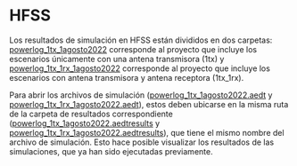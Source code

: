 # HFSS

Los resultados de simulación en HFSS están divididos en dos carpetas: [powerlog_1tx_1agosto2022](https://github.com/gdh-uniandes/GPR-Uniandes/tree/main/Simulaciones/HFSS/powerlog_1tx_1agosto2022) corresponde al proyecto que incluye los escenarios únicamente con una antena transmisora (1tx) y  [powerlog_1tx_1rx_1agosto2022](https://github.com/gdh-uniandes/GPR-Uniandes/tree/main/Simulaciones/HFSS/powerlog_1tx_1rx_1agosto2022) corresponde al proyecto que incluye los escenarios con antena transmisora y antena receptora (1tx_1rx).

Para abrir los archivos de simulación ([powerlog_1tx_1agosto2022.aedt](https://github.com/gdh-uniandes/GPR-Uniandes/blob/main/Simulaciones/HFSS/powerlog_1tx_1agosto2022/powerlog_1tx_1agosto2022.aedt) y [powerlog_1tx_1rx_1agosto2022.aedt](https://github.com/gdh-uniandes/GPR-Uniandes/blob/main/Simulaciones/HFSS/powerlog_1tx_1rx_1agosto2022/powerlog_1tx_1rx_1agosto2022.aedt)), estos deben ubicarse en la misma ruta de la carpeta de resultados correspondiente ([powerlog_1tx_1agosto2022.aedtresults](https://uniandes-my.sharepoint.com/:f:/g/personal/lf_quiroga_uniandes_edu_co/EkEEiJA1Ec9Ir_FCrmfjMD4Bj4JT1x78uoBRcrTc95nAfg?e=yK8fBY) y [powerlog_1tx_1rx_1agosto2022.aedtresults](https://uniandes-my.sharepoint.com/:f:/g/personal/lf_quiroga_uniandes_edu_co/EkkAbG5G9ClMlkvtnQrofR8Byc2d6BSNYS4q-_uv-PM1oQ?e=LnRvxx)), que tiene el mismo nombre del archivo de simulación. Esto hace posible visualizar los resultados de las simulaciones, que ya han sido ejecutadas previamente.
